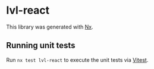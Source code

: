 # lvl-react

This library was generated with [Nx](https://nx.dev).

## Running unit tests

Run `nx test lvl-react` to execute the unit tests via [Vitest](https://vitest.dev/).
